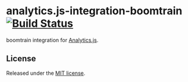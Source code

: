 # analytics.js-integration-boomtrain [![Build Status][ci-badge]][ci-link]

boomtrain integration for [Analytics.js][].

## License

Released under the [MIT license](LICENSE).


[Analytics.js]: https://segment.com/docs/libraries/analytics.js/
[ci-link]: https://circleci.com/gh/segment-integrations/analytics.js-integration-boomtrain
[ci-badge]: https://circleci.com/gh/segment-integrations/analytics.js-integration-boomtrain.svg?style=svg
